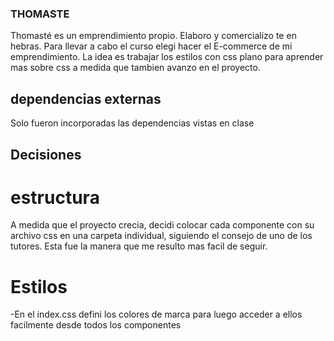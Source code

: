 ### THOMASTE
Thomasté es un emprendimiento propio. Elaboro y comercializo te en hebras. Para llevar a cabo el curso elegi hacer el E-commerce de mi emprendimiento. La idea es trabajar los estilos con css plano para aprender mas sobre css a medida que tambien avanzo en el proyecto.

## dependencias externas 

Solo fueron incorporadas las dependencias vistas en clase

## Decisiones

# estructura
A medida que el proyecto crecia, decidi colocar cada componente con su archivo css en una carpeta individual, siguiendo el consejo de uno de los tutores. Esta fue la manera que me resulto mas facil de seguir.

# Estilos

-En el index.css defini los colores de marca para luego acceder a ellos facilmente desde todos los componentes

